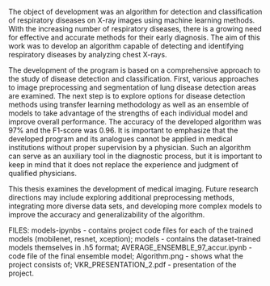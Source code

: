 The object of development was an algorithm for detection and classification of respiratory diseases on X-ray images using machine learning methods. 
With the increasing number of respiratory diseases, there is a growing need for effective and accurate methods for their early diagnosis. 
The aim of this work was to develop an algorithm capable of detecting and identifying respiratory diseases by analyzing chest X-rays.

The development of the program is based on a comprehensive approach to the study of disease detection and classification. 
First, various approaches to image preprocessing and segmentation of lung disease detection areas are examined. 
The next step is to explore options for disease detection methods using transfer learning methodology as well as an ensemble of models to take advantage of the strengths of each individual model and improve overall performance. 
The accuracy of the developed algorithm was 97% and the F1-score was 0.96. It is important to emphasize that the developed program and its analogues cannot be applied in medical institutions without proper supervision by a physician. 
Such an algorithm can serve as an auxiliary tool in the diagnostic process, but it is important to keep in mind that it does not replace the experience and judgment of qualified physicians.  

This thesis examines the development of medical imaging. 
Future research directions may include exploring additional preprocessing methods, integrating more diverse data sets, and developing more complex models to improve the accuracy and generalizability of the algorithm.

FILES:
models-ipynbs - contains project code files for each of the trained models (mobilenet, resnet, xception);
models - contains the dataset-trained models themselves in .h5 format;
AVERAGE_ENSEMBLE_97_accur.ipynb - code file of the final ensemble model;
Algorithm.png - shows what the project consists of;
VKR_PRESENTATION_2.pdf - presentation of the project.
